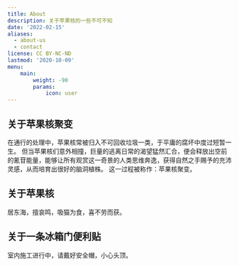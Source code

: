 ```yaml
---
title: About
description: 关于苹果核的一些不可不知
date: '2022-02-15'
aliases:
  - about-us
  - contact
license: CC BY-NC-ND
lastmod: '2020-10-09'
menu:
    main: 
        weight: -90
        params:
            icon: user
---
```


## 关于苹果核聚变

在通行的处理中，苹果核常被归入不可回收垃圾一类，于平庸的腐坏中度过短暂一生。
但当苹果核们意外相撞，巨量的逃离日常的渴望猛然汇合，便会释放出空前的氰苷能量，能够让所有观赏这一奇景的人类思维奔逸，获得自然之手赐予的充沛灵感，从而培育出很好的脑洞植株。
这一过程被称作：苹果核聚变。

## 关于苹果核

居东海，擅哀鸣，吸猫为食，喜不劳而获。

## 关于一条冰箱门便利贴

室内施工进行中，请戴好安全帽，小心头顶。
